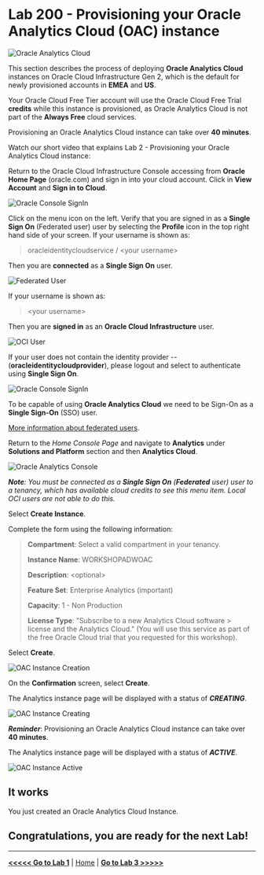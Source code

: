 # Lab 200 - Provisioning your Oracle Analytics Cloud (OAC) instance

![Oracle Analytics Cloud](/images/oac_banner.png)

This section describes the process of deploying **Oracle Analytics Cloud** instances on Oracle Cloud Infrastructure Gen 2, which is the default for newly provisioned accounts in **EMEA** and **US**.

Your Oracle Cloud Free Tier account will use the Oracle Cloud Free Trial **credits** while this instance is provisioned, as Oracle Analytics Cloud is not part of the **Always Free** cloud services.

Provisioning an Oracle Analytics Cloud instance can take over **40 minutes**.

Watch our short video that explains Lab 2 - Provisioning your Oracle Analytics Cloud instance:

[](youtube:ZAqXlhivQCg)

Return to the Oracle Cloud Infrastructure Console accessing from **Oracle Home Page** (oracle.com) and sign in into your cloud account.
Click in **View Account** and **Sign in to Cloud**.

![Oracle Console SignIn](/images/lab200_1.png)

Click on the menu icon on the left. Verify that you are signed in as a **Single Sign On** (Federated user) user by selecting the **Profile** icon
in the top right hand side of your screen. If your username is shown as:

> oracleidentitycloudservice / \<your username\>
>
Then you are **connected** as a **Single Sign On** user.

![Federated User](/images/lab200_2.png)

If your username is shown as:

>\<your username\>
>
Then you are **signed in** as an **Oracle Cloud Infrastructure** user.

![OCI User](/images/lab200_3.png)

If your user does not contain the identity provider --(**oracleidentitycloudprovider**), please logout and select to authenticate
using **Single Sign On**.

![Oracle Console SignIn](/images/lab200_4.png)

To be capable of using **Oracle Analytics Cloud** we need to be Sign-On as a **Single Sign-On** (SSO) user.

[More information about federated users](https://docs.cloud.oracle.com/en-us/iaas/Content/Identity/Tasks/usingscim.htm).

Return to the *Home Console Page* and navigate to **Analytics** under **Solutions and Platform** section and then **Analytics Cloud**.

![Oracle Analytics Console](/images/lab200_5.png)

***Note**: You must be connected as a **Single Sign On** (**Federated** user) user to a tenancy, which has available cloud credits to see this menu
item. Local OCI users are not able to do this.*

Select **Create Instance**.

Complete the form using the following information:

> **Compartment**: Select a valid compartment in your tenancy.
>
>**Instance Name**: WORKSHOPADWOAC
>
>**Description**: \<optional\>
>
>**Feature Set**: Enterprise Analytics (important)
>
>**Capacity**: 1 - Non Production
>
> **License Type**: \"Subscribe to a new Analytics Cloud software > license and the Analytics Cloud.\" (You will use this service as part
> of the free Oracle Cloud trial that you requested for this workshop).

Select **Create**.

![OAC Instance Creation](/images/lab200_6.png)

On the **Confirmation** screen, select **Create**.

The Analytics instance page will be displayed with a status of ***CREATING***.

![OAC Instance Creating](/images/lab200_7.png)

***Reminder***: Provisioning an Oracle Analytics Cloud instance can take over **40 minutes**.

The Analytics instance page will be displayed with a status of ***ACTIVE***.

![OAC Instance Active](/images/lab200_8.png)

## It works

You just created an Oracle Analytics Cloud Instance.

## Congratulations, you are ready for the next Lab!

---

[**<<<<< Go to Lab 1**](../Lab1/README.md) | [Home](../README.md) | [**Go to Lab 3 >>>>>**](../Lab3/README.md)